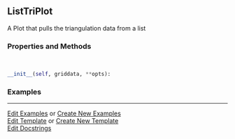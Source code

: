 ## <a id="McUtils.Plots.Plots.ListTriPlot">ListTriPlot</a>
A Plot that pulls the triangulation data from a list

### Properties and Methods
<a id="McUtils.Plots.Plots.ListTriPlot.__init__" class="docs-object-method">&nbsp;</a>
```python
__init__(self, griddata, **opts): 
```

### Examples




___

[Edit Examples](https://github.com/McCoyGroup/McUtils/edit/edit/ci/examples/ci/docs/McUtils/Plots/Plots/ListTriPlot.md) or 
[Create New Examples](https://github.com/McCoyGroup/McUtils/new/edit/?filename=ci/examples/ci/docs/McUtils/Plots/Plots/ListTriPlot.md) <br/>
[Edit Template](https://github.com/McCoyGroup/McUtils/edit/edit/ci/docs/ci/docs/McUtils/Plots/Plots/ListTriPlot.md) or 
[Create New Template](https://github.com/McCoyGroup/McUtils/new/edit/?filename=ci/docs/templates/ci/docs/McUtils/Plots/Plots/ListTriPlot.md) <br/>
[Edit Docstrings](https://github.com/McCoyGroup/McUtils/edit/edit/McUtils/Plots/Plots.py?message=Update%20Docs)